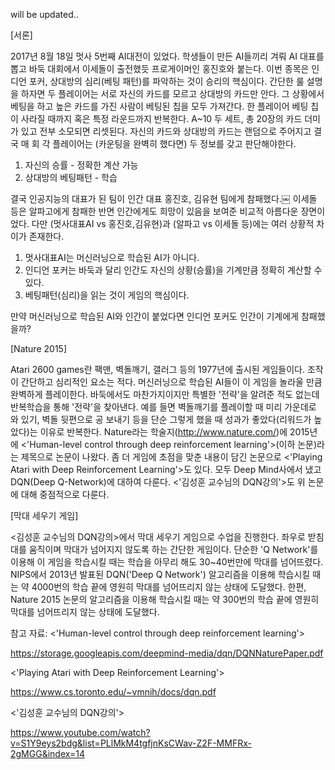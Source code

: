 will be updated..

[서론]

2017년 8월 18일 멋사 5번째 AI대전이 있었다. 학생들이 만든 AI들끼리 겨뤄 AI 대표를 뽑고 바둑 대회에서 이세돌이 출전했듯 프로게이머인 홍진호와 붙는다. 이번 종목은 인디언 포커, 상대방의 심리(베팅 패턴)를 파악하는 것이 승리의 핵심이다. 간단한 룰 설명을 하자면 두 플레이어는 서로 자신의 카드를 모르고 상대방의 카드만 안다. 그 상황에서 베팅을 하고 높은 카드를 가진 사람이 베팅된 칩을 모두 가져간다. 한 플레이어 베팅 칩이 사라질 때까지 혹은 특정 라운드까지 반복한다. A~10 두 세트, 총 20장의 카드 더미가 있고 전부 소모되면 리셋된다. 자신의 카드와 상대방의 카드는 랜덤으로 주어지고 결국 매 회 각 플레이어는 (카운팅을 완벽히 했다면) 두 정보를 갖고 판단해야한다.

1. 자신의 승률 - 정확한 계산 가능
2. 상대방의 베팅패턴 - 학습

결국 인공지능의 대표가 된 팀이 인간 대표 홍진호, 김유현 팀에게 참패했다.￼
이세돌 등은 알파고에게 참패한 반면 인간에게도 희망이 있음을 보여준 비교적 아름다운 장면이었다.
다만 (멋사대표AI vs 홍진호,김유현)과 (알파고 vs 이세돌 등)에는 여러 상황적 차이가 존재한다.

1. 멋사대표AI는 머신러닝으로 학습된 AI가 아니다.
2. 인디언 포커는 바둑과 달리 인간도 자신의 상황(승률)을 기계만큼 정확히 계산할 수 있다.
3. 베팅패턴(심리)을 읽는 것이 게임의 핵심이다.

만약 머신러닝으로 학습된 AI와 인간이 붙었다면 인디언 포커도 인간이 기계에게 참패했을까?

[Nature 2015]

Atari 2600 games란 팩맨, 벽돌깨기, 갤러그 등의 1977년에 출시된 게임들이다. 조작이 간단하고 심리적인 요소는 적다. 머신러닝으로 학습된 AI들이 이 게임을 놀라울 만큼 완벽하게 플레이한다. 바둑에서도 마찬가지이지만 특별한 '전략'을 알려준 적도 없는데 반복학습을 통해 '전략'을 찾아낸다. 예를 들면 벽돌깨기를 플레이할 때 미리 가운데로 와 있기, 벽돌 뒷편으로 공 보내기 등을 단순 그렇게 했을 때 성과가 좋았다(리워드가 높았다)는 이유로 반복한다.
Nature라는 학술지(http://www.nature.com/)에 2015년에 <'Human-level control through deep reinforcement learning'>(이하 논문)라는 제목으로 논문이 나왔다. 좀 더 게임에 초점을 맞춘 내용이 담긴 논문으로 <'Playing Atari with Deep Reinforcement Learning'>도 있다. 모두 Deep Mind사에서 냈고 DQN(Deep Q-Network)에 대하여 다룬다.
<'김성훈 교수님의 DQN강의'>도 위 논문에 대해 중점적으로 다룬다.



[막대 세우기 게임]

<김성훈 교수님의 DQN강의>에서 막대 세우기 게임으로 수업을 진행한다. 좌우로 받침대를 움직이며 막대가 넘어지지 않도록 하는 간단한 게임이다. 단순한 'Q Network'를 이용해 이 게임을 학습시킬 때는 학습을 아무리 해도 30~40번만에 막대를 넘어뜨렸다. NIPS에서 2013년 발표된 DQN('Deep Q Network') 알고리즘을 이용해 학습시킬 때는 약 4000번의 학습 끝에 영원히 막대를 넘어뜨리지 않는 상태에 도달했다. 한편, Nature 2015 논문의 알고리즘을 이용해 학습시킬 때는 약 300번의 학습 끝에 영원히 막대를 넘어뜨리지 않는 상태에 도달했다.









참고 자료:
<'Human-level control through deep reinforcement learning'>

https://storage.googleapis.com/deepmind-media/dqn/DQNNaturePaper.pdf

<'Playing Atari with Deep Reinforcement Learning'>

https://www.cs.toronto.edu/~vmnih/docs/dqn.pdf

<'김성훈 교수님의 DQN강의'>

https://www.youtube.com/watch?v=S1Y9eys2bdg&list=PLlMkM4tgfjnKsCWav-Z2F-MMFRx-2gMGG&index=14